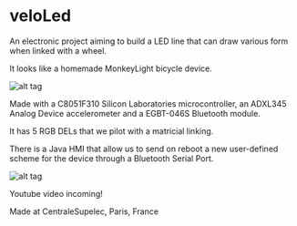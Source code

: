 # veloLed

An electronic project aiming to build a LED line that can draw various form when linked with a wheel.

It looks like a homemade MonkeyLight bicycle device.

![alt tag](https://raw.github.com/adraub/veloLed/branch/master/misc/IMG_20160111_102439.jpg)

Made with a C8051F310 Silicon Laboratories microcontroller, an ADXL345 Analog Device accelerometer and a EGBT-046S Bluetooth module.

It has 5 RGB DELs that we pilot with a matricial linking.

There is a Java HMI that allow us to send on reboot a new user-defined scheme for the device through a Bluetooth Serial Port.

![alt tag](https://raw.github.com/adraub/veloLed/branch/master/misc/IMG_20160107_220810.jpg)

Youtube video incoming!

Made at CentraleSupelec, Paris, France